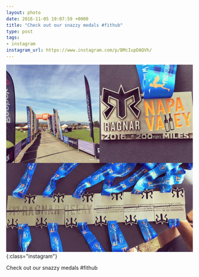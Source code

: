 ```yaml
---
layout: photo
date: 2016-11-05 19:07:59 +0000
title: "Check out our snazzy medals #fithub"
type: post
tags:
- instagram
instagram_url: https://www.instagram.com/p/BMcIupDAQVh/
---
```


![Instagram - BMcIupDAQVh](/img/BMcIupDAQVh.jpg){:class="instagram"}

Check out our snazzy medals #fithub
